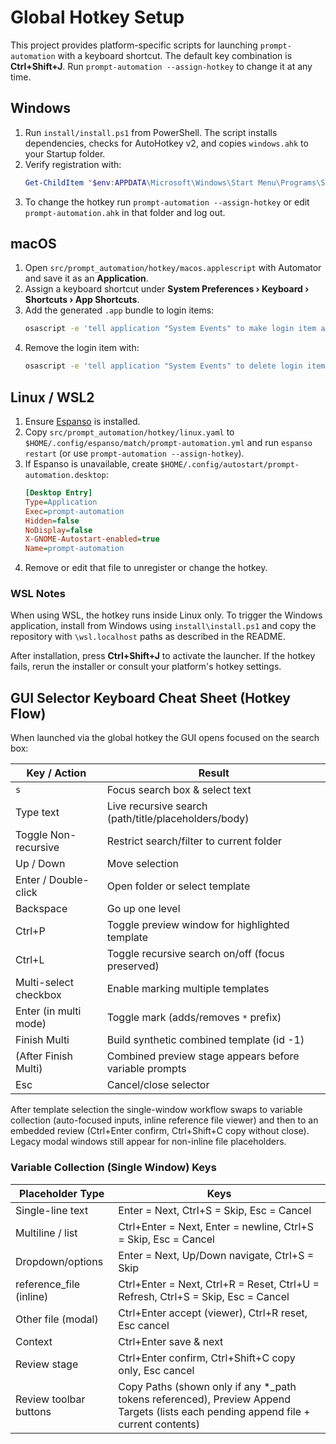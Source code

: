 # Global Hotkey Setup

This project provides platform-specific scripts for launching `prompt-automation` with a keyboard shortcut.
The default key combination is **Ctrl+Shift+J**. Run `prompt-automation --assign-hotkey` to change it at any time.

## Windows
1. Run `install/install.ps1` from PowerShell. The script installs dependencies, checks for AutoHotkey v2, and copies `windows.ahk` to your Startup folder.
2. Verify registration with:
   ```powershell
   Get-ChildItem "$env:APPDATA\Microsoft\Windows\Start Menu\Programs\Startup" | Where-Object Name -eq 'prompt-automation.ahk'
   ```
3. To change the hotkey run `prompt-automation --assign-hotkey` or edit `prompt-automation.ahk` in that folder and log out.

## macOS
1. Open `src/prompt_automation/hotkey/macos.applescript` with Automator and save it as an **Application**.
2. Assign a keyboard shortcut under **System Preferences › Keyboard › Shortcuts › App Shortcuts**.
3. Add the generated `.app` bundle to login items:
   ```bash
   osascript -e 'tell application "System Events" to make login item at end with properties {path:"/path/to/prompt-automation.app", hidden:false}'
   ```
4. Remove the login item with:
   ```bash
   osascript -e 'tell application "System Events" to delete login item "prompt-automation"'
   ```

## Linux / WSL2
1. Ensure [Espanso](https://espanso.org) is installed.
2. Copy `src/prompt_automation/hotkey/linux.yaml` to `$HOME/.config/espanso/match/prompt-automation.yml` and run `espanso restart` (or use `prompt-automation --assign-hotkey`).
3. If Espanso is unavailable, create `$HOME/.config/autostart/prompt-automation.desktop`:
   ```ini
   [Desktop Entry]
   Type=Application
   Exec=prompt-automation
   Hidden=false
   NoDisplay=false
   X-GNOME-Autostart-enabled=true
   Name=prompt-automation
   ```
4. Remove or edit that file to unregister or change the hotkey.

### WSL Notes

When using WSL, the hotkey runs inside Linux only. To trigger the Windows
application, install from Windows using `install\install.ps1` and copy the
repository with `\wsl.localhost` paths as described in the README.

After installation, press **Ctrl+Shift+J** to activate the launcher. If the hotkey fails, rerun the installer or consult your platform's hotkey settings.

## GUI Selector Keyboard Cheat Sheet (Hotkey Flow)

When launched via the global hotkey the GUI opens focused on the search box:

| Key / Action | Result |
|--------------|--------|
| `s` | Focus search box & select text |
| Type text | Live recursive search (path/title/placeholders/body) |
| Toggle Non-recursive | Restrict search/filter to current folder |
| Up / Down | Move selection |
| Enter / Double-click | Open folder or select template |
| Backspace | Go up one level |
| Ctrl+P | Toggle preview window for highlighted template |
| Ctrl+L | Toggle recursive search on/off (focus preserved) |
| Multi-select checkbox | Enable marking multiple templates |
| Enter (in multi mode) | Toggle mark (adds/removes `*` prefix) |
| Finish Multi | Build synthetic combined template (id -1) |
| (After Finish Multi) | Combined preview stage appears before variable prompts |
| Esc | Cancel/close selector |

After template selection the single-window workflow swaps to variable collection (auto-focused inputs, inline reference file viewer) and then to an embedded review (Ctrl+Enter confirm, Ctrl+Shift+C copy without close). Legacy modal windows still appear for non-inline file placeholders.

### Variable Collection (Single Window) Keys

| Placeholder Type | Keys |
|------------------|------|
| Single-line text | Enter = Next, Ctrl+S = Skip, Esc = Cancel |
| Multiline / list | Ctrl+Enter = Next, Enter = newline, Ctrl+S = Skip, Esc = Cancel |
| Dropdown/options | Enter = Next, Up/Down navigate, Ctrl+S = Skip |
| reference_file (inline) | Ctrl+Enter = Next, Ctrl+R = Reset, Ctrl+U = Refresh, Ctrl+S = Skip, Esc = Cancel |
| Other file (modal) | Ctrl+Enter accept (viewer), Ctrl+R reset, Esc cancel |
| Context | Ctrl+Enter save & next | Remembers last context |
| Review stage | Ctrl+Enter confirm, Ctrl+Shift+C copy only, Esc cancel |
| Review toolbar buttons | Copy Paths (shown only if any *_path tokens referenced), Preview Append Targets (lists each pending append file + current contents) |

